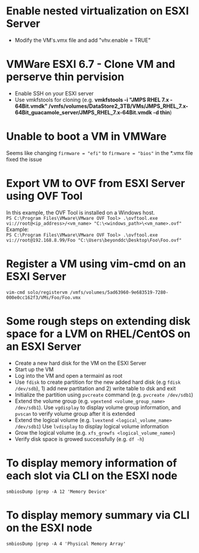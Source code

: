 # Enable nested virtualization on ESXI Server
* Modify the VM's.vmx file and add "vhv.enable = TRUE"

# VMWare ESXI 6.7 - Clone VM and perserve thin pervision
* Enable SSH on your ESXI server
* Use vmkfstools for cloning (e.g. **vmkfstools -i "JMPS RHEL 7.x - 64Bit.vmdk" /vmfs/volumes/DataStore2_3TB/VMs/JMPS_RHEL_7.x-64Bit_guacamole_server/JMPS_RHEL_7.x-64Bit.vmdk -d thin**)

# Unable to boot a VM in VMWare
Seems like changing `firmware = "efi"` to `firmware = "bios"` in the *.vmx file fixed the issue

# Export VM to OVF from ESXI Server using OVF Tool
In this example, the OVF Tool is installed on a Windows host.  
`PS C:\Program Files\VMware\VMware OVF Tool> .\ovftool.exe vi://root@<ip_address>/<vm_name> "C:\<windows_path>\<vm_name>.ovf"`  
Example:  
`PS C:\Program Files\VMware\VMware OVF Tool> .\ovftool.exe vi://root@192.168.8.99/Foo "C:\Users\beyonddc\Desktop\Foo\Foo.ovf"`

# Register a VM using vim-cmd on an ESXI Server
`vim-cmd solo/registervm /vmfs/volumes/5ad63960-9e683519-7280-000e0cc162f3/VMs/Foo/Foo.vmx`

# Some rough steps on extending disk space for a LVM on RHEL/CentOS on an ESXI Server
* Create a new hard disk for the VM on the ESXI Server
* Start up the VM
* Log into the VM and open a termainl as root
* Use `fdisk` to create partition for the new added hard disk (e.g `fdisk /dev/sdb`), 1) add new partitation and 2) write table to dsk and exit
* Initialize the partition using `pvcreate` command (e.g. `pvcreate /dev/sdb1`)
* Extend the volume group (e.g. `vgextend <volume_group_name> /dev/sdb1`).  Use `vgdisplay` to display volume group information, and `pvscan` to verify volume group after it is extended
* Extend the logical volume (e.g. `lvextend <logical_volume_name> /dev/sdb1`)  Use `lvdisplay` to display logical volume information
* Grow the logical volume (e.g. `xfs_growfs <logical_volume_name>`)
* Verify disk space is growed successfully (e.g. `df -h`)

# To display memory information of each slot via CLI on the ESXI node
`smbiosDump |grep -A 12 'Memory Device'`

# To display memory summary via CLI on the ESXI node
`smbiosDump |grep -A 4 'Physical Memory Array'`
